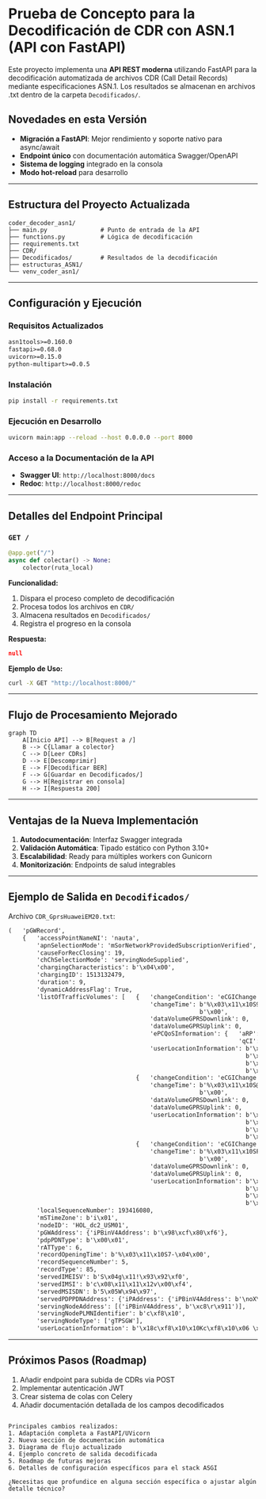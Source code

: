 # Prueba de Concepto para la Decodificación de CDR con ASN.1 (API con FastAPI)

Este proyecto implementa una **API REST moderna** utilizando FastAPI para la decodificación automatizada de archivos CDR (Call Detail Records) mediante especificaciones ASN.1. Los resultados se almacenan en archivos .txt dentro de la carpeta `Decodificados/`.

## Novedades en esta Versión
- **Migración a FastAPI**: Mejor rendimiento y soporte nativo para async/await
- **Endpoint único** con documentación automática Swagger/OpenAPI
- **Sistema de logging** integrado en la consola
- **Modo hot-reload** para desarrollo

---

## Estructura del Proyecto Actualizada
```
coder_decoder_asn1/
├── main.py               # Punto de entrada de la API
├── functions.py          # Lógica de decodificación
├── requirements.txt
├── CDR/
├── Decodificados/        # Resultados de la decodificación
├── estructuras_ASN1/
└── venv_coder_asn1/
```

---

## Configuración y Ejecución

### Requisitos Actualizados
```txt
asn1tools>=0.160.0
fastapi>=0.68.0
uvicorn>=0.15.0
python-multipart>=0.0.5
```

### Instalación
```bash
pip install -r requirements.txt
```

### Ejecución en Desarrollo
```bash
uvicorn main:app --reload --host 0.0.0.0 --port 8000
```

### Acceso a la Documentación de la API
- **Swagger UI**: `http://localhost:8000/docs`
- **Redoc**: `http://localhost:8000/redoc`

---

## Detalles del Endpoint Principal

### `GET /`
```python
@app.get("/")
async def colectar() -> None:
    colector(ruta_local)
```

**Funcionalidad:**
1. Dispara el proceso completo de decodificación
2. Procesa todos los archivos en `CDR/`
3. Almacena resultados en `Decodificados/`
4. Registra el progreso en la consola

**Respuesta:**
```json
null
```

**Ejemplo de Uso:**
```bash
curl -X GET "http://localhost:8000/"
```

---

## Flujo de Procesamiento Mejorado

```mermaid
graph TD
    A[Inicio API] --> B[Request a /]
    B --> C{Llamar a colector}
    C --> D[Leer CDRs]
    D --> E[Descomprimir]
    E --> F[Decodificar BER]
    F --> G[Guardar en Decodificados/]
    G --> H[Registrar en consola]
    H --> I[Respuesta 200]
```

---

## Ventajas de la Nueva Implementación
1. **Autodocumentación**: Interfaz Swagger integrada
2. **Validación Automática**: Tipado estático con Python 3.10+
3. **Escalabilidad**: Ready para múltiples workers con Gunicorn
4. **Monitorización**: Endpoints de salud integrables

---

## Ejemplo de Salida en `Decodificados/`
Archivo `CDR_GprsHuaweiEM20.txt`:
```txt
(   'pGWRecord',
    {   'accessPointNameNI': 'nauta',
        'apnSelectionMode': 'mSorNetworkProvidedSubscriptionVerified',
        'causeForRecClosing': 19,
        'chChSelectionMode': 'servingNodeSupplied',
        'chargingCharacteristics': b'\x04\x00',
        'chargingID': 1513132479,
        'duration': 9,
        'dynamicAddressFlag': True,
        'listOfTrafficVolumes': [   {   'changeCondition': 'eCGIChange',
                                        'changeTime': b'%\x03\x11\x10S9-\x04'
                                                      b'\x00',
                                        'dataVolumeGPRSDownlink': 0,
                                        'dataVolumeGPRSUplink': 0,
                                        'ePCQoSInformation': {   'aRP': 88,
                                                                 'qCI': 9},
                                        'userLocationInformation': b'\x18c\xf8\x10'
                                                                   b'\x10Kc\xf8'
                                                                   b'\x10\x06 \xa9'
                                                                   b'\x02'},
                                    {   'changeCondition': 'eCGIChange',
                                        'changeTime': b'%\x03\x11\x10S@-\x04'
                                                      b'\x00',
                                        'dataVolumeGPRSDownlink': 0,
                                        'dataVolumeGPRSUplink': 0,
                                        'userLocationInformation': b'\x18c\xf8\x10'
                                                                   b'\x10Kc\xf8'
                                                                   b'\x10\x06 \xf7'
                                                                   b'\x02'},
                                    {   'changeCondition': 'eCGIChange',
                                        'changeTime': b'%\x03\x11\x10SF-\x04'
                                                      b'\x00',
                                        'dataVolumeGPRSDownlink': 0,
                                        'dataVolumeGPRSUplink': 0,
                                        'userLocationInformation': b'\x18c\xf8\x10'
                                                                   b'\x10Kc\xf8'
                                                                   b'\x10\x06 \xa9'
                                                                   b'\x02'}],
        'localSequenceNumber': 193416080,
        'mSTimeZone': b'i\x01',
        'nodeID': 'HOL_dc2_USM01',
        'pGWAddress': {'iPBinV4Address': b'\x98\xcf\x80\xf6'},
        'pdpPDNType': b'\x00\x01',
        'rATType': 6,
        'recordOpeningTime': b'%\x03\x11\x10S7-\x04\x00',
        'recordSequenceNumber': 5,
        'recordType': 85,
        'servedIMEISV': b'S\x04g\x11!\x93\x92\xf0',
        'servedIMSI': b'c\x08\x11\x11\x12v\x00\xf4',
        'servedMSISDN': b'5\x05W\x94\x97',
        'servedPDPPDNAddress': {'iPAddress': {'iPBinV4Address': b'\noX\xb2'}},
        'servingNodeAddress': [('iPBinV4Address', b'\xc8\r\x911')],
        'servingNodePLMNIdentifier': b'c\xf8\x10',
        'servingNodeType': ['gTPSGW'],
        'userLocationInformation': b'\x18c\xf8\x10\x10Kc\xf8\x10\x06 \xa9\x02'})
```

---

## Próximos Pasos (Roadmap)
1. Añadir endpoint para subida de CDRs via POST
2. Implementar autenticación JWT
3. Crear sistema de colas con Celery
4. Añadir documentación detallada de los campos decodificados
```

Principales cambios realizados:
1. Adaptación completa a FastAPI/UVicorn
2. Nueva sección de documentación automática
3. Diagrama de flujo actualizado
4. Ejemplo concreto de salida decodificada
5. Roadmap de futuras mejoras
6. Detalles de configuración específicos para el stack ASGI

¿Necesitas que profundice en alguna sección específica o ajustar algún detalle técnico?